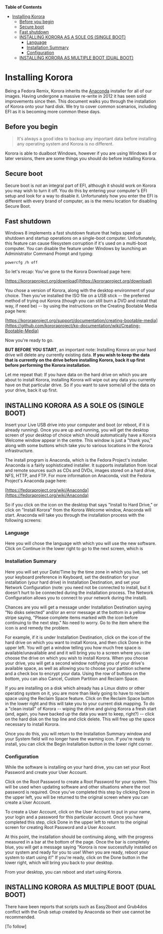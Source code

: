 

**Table of Contents**  

- [Installing Korora](#installing-korora)
    - [Before you begin](#before-you-begin)
    - [Secure boot](#secure-boot)
    - [Fast shutdown](#fast-shutdown)
    - [INSTALLING KORORA AS A SOLE OS (SINGLE BOOT)](#installing-korora-as-a-sole-os-single-boot)
        - [Language](#language)
        - [Installation Summary](#installation-summary)
        - [Configuration](#configuration)
    - [INSTALLING KORORA AS MULTIPLE BOOT (DUAL BOOT)](#installing-korora-as-multiple-boot-dual-boot)



<a name="installing-korora"></a>
# Installing Korora

Being a Fedora Remix, Korora inherits the [Anaconda](https://fedoraproject.org/wiki/Anaconda) installer for all of our images. Having undergone a massive re-write in 2012 it has seen solid improvements since then. This document walks you through the installation of Korora onto your hard disk. We try to cover common scenarios, including EFI as it is becoming more common these days.

<a name="before-you-begin"></a>
## Before you begin

> It's always a good idea to backup any important data before installing any operating system and Korora is no different.

Korora is able to dualboot Windows, however if you are using Windows 8 or later versions, there are some things you should do before installing Korora.

<a name="secure-boot"></a>
## Secure boot

Secure boot is _not_ an integral part of EFI, although it should work on Korora you may wish to turn it off. You do this by entering your computer's EFI setup and look for a way to disable it. Unfortunately how you enter the EFI is different with every brand of computer, as is the menu location for disabling Secure Boot.

<a name="fast-shutdown"></a>
## Fast shutdown

Windows 8 implements a fast shutdown feature that helps speed up shutdown and startup operations on a single-boot computer. Unfortunately, this feature can cause filesystem corruption if it's used on a multi-boot computer. You can disable the feature under Windows by launching an Administrator Command Prompt and typing:

```
powercfg /h off
```

So let's recap: You've gone to the Korora Download page here:

[https://kororaproject.org/download](https://kororaproject.org/download)

You chose a version of Korora, along with the desktop environment of your choice. Then you've installed the ISO file on a USB stick -- the preferred method of trying out Korora (though you can still burn a DVD and install that way, if need be) -- by using the instructions on the Creating Bootable Media page here:

[https://kororaproject.org/support/documentation/creating-bootable-media](https://github.com/kororaproject/kp-documentation/wiki/Creating-Bootable-Media)

Now you're ready to go.

**BUT BEFORE YOU START**, an important note: Installing Korora on your hard drive will delete any currently existing data. **If you wish to keep the data that is currently on the drive before installing Korora, back it up first before performing the Korora installation**.

Let me repeat that: If you have data on the hard drive on which you are about to install Korora, installing Korora will wipe out any data you currently have on that particular drive. So if you want to save some/all of the data on your drive, back it up first.

<a name="installing-korora-as-a-sole-os-single-boot"></a>
## INSTALLING KORORA AS A SOLE OS (SINGLE BOOT)

Insert your Live USB drive into your computer and boot (or reboot, if it is already running). Once you are up and running, you will get the desktop screen of your desktop of choice which should automatically have a Korora Welcome window appear in the centre. This window is just a "thank you," along with some buttons which take you to various locations in the Korora infrastructure.

The install program is Anaconda, which is the Fedora Project's installer. Anaconda is a fairly sophisticated installer. It supports installation from local and remote sources such as CDs and DVDs, images stored on a hard drive, NFS, HTTP, and FTP. For more information on Anaconda, visit the Fedora Project's Anaconda page here:

[https://fedoraproject.org/wiki/Anaconda](https://fedoraproject.org/wiki/Anaconda)

So if you click on the icon on the desktop that says "Install to Hard Drive," or click on "Install Korora" from the Korora Welcome window, Anaconda will start. Anaconda will take you through the installation process with the following screens:

<a name="language"></a>
### Language

Here you will chose the language with which you will use the new software. Click on Continue in the lower right to go to the next screen, which is

<a name="installation-summary"></a>
### Installation Summary

Here you will set your Date/Time by the time zone in which you live, set your keyboard preference in Keyboard, set the destination for your installation (your hard drive) in Installation Destination, and set your Network Configuration (note: you need not be connected to install, but it doesn't hurt to be connected during the installation process. The Network Configuration allows you to connect to your network during the install).

Chances are you will get a message under Installation Destination saying "No disks selected" and/or an error message at the bottom in a yellow stripe saying, "Please complete items marked with the icon before continuing to the next step." No need to worry. Go to the item where the icon is and remedy the problem.

For example, if it is under Installation Destination, click on the icon of the hard drive on which you want to install Korora, and then click Done in the upper left. You will get a window telling you how much free space is available/unavailable and and it will bring you to a screen where you can choose the drive on which you wish to install Korora. When you choose your drive, you will get a second window notifying you of your drive's available space, as well as allowing you to choose your partition scheme and a check box to encrypt your data. Using the row of buttons on the bottom, you can also Cancel, Custom Partition and Reclaim Space.

If you are installing on a disk which already has a Linux distro or other operating system on it, you are more than likely going to have to reclaim space using the Reclaim Space feature. Click on the Reclaim Space button in the lower right and this will take you to your current disk mapping. To do a "clean install" of Korora -- wiping the drive and giving Korora a fresh start (and, again, you have backed up the data you want to keep, right?) -- click on the hard disk on the top line and click delete. This will free up the space necessary to install Korora.

Once you do this, you will return to the Installation Summary window and your System field will no longer have the warning icon. If you're ready to install, you can click the Begin Installation button in the lower right corner.

<a name="configuration"></a>
### Configuration

While the software is installing on your hard drive, you can set your Root Password and create your User Account.

Click on the Root Password to create a Root Password for your system. This will be used when updating software and other situations where the root password is required. Once you've completed this step by clicking Done in the upper left, you will be returned to the original screen where you can create a User Account.

To create a User Account, click on the User Account to put in your name, your login and a password for this particular account. Once you have completed this step, click Done in the upper left to return to the original screen for creating Root Password and a User Account.

At this point, the installation should be continuing along, with the progress measured in a bar at the bottom of the page. Once the bar is completely blue, you will get a message saying "Korora is now successfully installed on your system and ready for you to use! When you are ready, reboot your system to start using it!" If you're ready, click on the Done button in the lower right, which will bring you back to your desktop.

From your desktop, you can reboot and start using Korora.

<a name="installing-korora-as-multiple-boot-dual-boot"></a>
## INSTALLING KORORA AS MULTIPLE BOOT (DUAL BOOT)

There have been reports that scripts such as Easy2boot and Grub4dos conflict with the Grub setup created by Anaconda so their use cannot be recommended.

[To follow]
